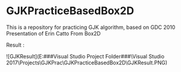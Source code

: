 # GJKPracticeBasedBox2D
This is a repository for practicing GJK algorithm, based on GDC 2010 Presentation of Erin Catto From Box2D



Result : 

![GJKResult](E:\###Visual Studio Project Folder###\Visual Studio 2017\Projects\GJKPrac\GJKPracticeBasedBox2D\GJKResult.PNG)
